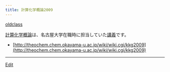 ```yaml
---
title: 計算化学概論2009
---
```

[oldclass](/oldclass)

[計算化学概論](/計算化学概論)は、名古屋大学在職時に担当していた[講義](/講義)です。

* [http://theochem.chem.okayama-u.ac.jp/wiki/wiki.cgi/kkg2009](http://theochem.chem.okayama-u.ac.jp/wiki/wiki.cgi/kkg2009)


<!--  -->
----

[Edit](https://github.com/vitroid/vitroid.github.io/edit/master/MD/計算化学概論2009.md)

